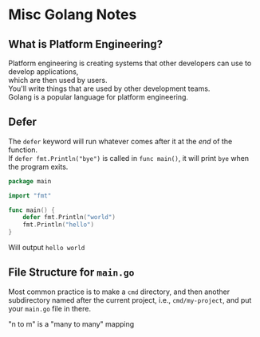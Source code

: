 
# Misc Golang Notes


## What is Platform Engineering?
Platform engineering is creating systems that other developers can use to develop applications,  
which are then used by users.  
You'll write things that are used by other development teams.  
Golang is a popular language for platform engineering.  

## Defer

The `defer` keyword will run whatever comes after it at the *end* of the function.  
If `defer fmt.Println("bye")` is called in `func main()`, it will print `bye` when the
program exits.  

```go
package main

import "fmt"

func main() {
	defer fmt.Println("world")
	fmt.Println("hello")
}
```
Will output `hello world`


## File Structure for `main.go`

Most common practice is to make a `cmd` directory, and then another
subdirectory named after the current project, i.e., `cmd/my-project`, and 
put your `main.go` file in there.


"n to m" is a "many to many" mapping

